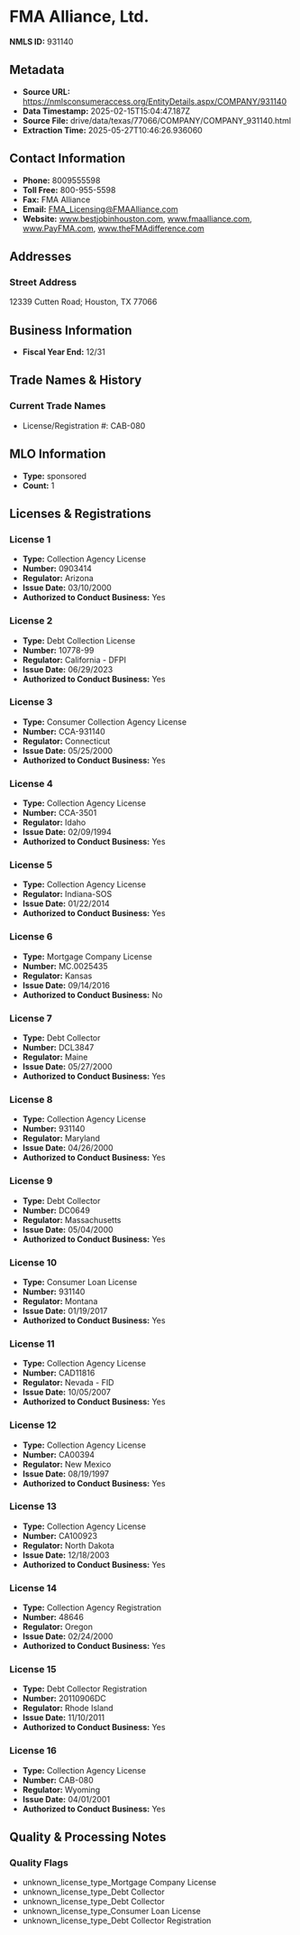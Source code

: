 # FMA Alliance, Ltd.

**NMLS ID:** 931140

## Metadata
- **Source URL:** https://nmlsconsumeraccess.org/EntityDetails.aspx/COMPANY/931140
- **Data Timestamp:** 2025-02-15T15:04:47.187Z
- **Source File:** drive/data/texas/77066/COMPANY/COMPANY_931140.html
- **Extraction Time:** 2025-05-27T10:46:26.936060

## Contact Information
- **Phone:** 8009555598
- **Toll Free:** 800-955-5598
- **Fax:** FMA Alliance
- **Email:** FMA_Licensing@FMAAlliance.com
- **Website:** www.bestjobinhouston.com, www.fmaalliance.com, www.PayFMA.com, www.theFMAdifference.com

## Addresses
### Street Address
12339 Cutten Road; Houston, TX 77066

## Business Information
- **Fiscal Year End:** 12/31

## Trade Names & History
### Current Trade Names
- License/Registration #: CAB-080

## MLO Information
- **Type:** sponsored
- **Count:** 1

## Licenses & Registrations

### License 1
- **Type:** Collection Agency License
- **Number:** 0903414
- **Regulator:** Arizona
- **Issue Date:** 03/10/2000
- **Authorized to Conduct Business:** Yes

### License 2
- **Type:** Debt Collection License
- **Number:** 10778-99
- **Regulator:** California - DFPI
- **Issue Date:** 06/29/2023
- **Authorized to Conduct Business:** Yes

### License 3
- **Type:** Consumer Collection Agency License
- **Number:** CCA-931140
- **Regulator:** Connecticut
- **Issue Date:** 05/25/2000
- **Authorized to Conduct Business:** Yes

### License 4
- **Type:** Collection Agency License
- **Number:** CCA-3501
- **Regulator:** Idaho
- **Issue Date:** 02/09/1994
- **Authorized to Conduct Business:** Yes

### License 5
- **Type:** Collection Agency License
- **Regulator:** Indiana-SOS
- **Issue Date:** 01/22/2014
- **Authorized to Conduct Business:** Yes

### License 6
- **Type:** Mortgage Company License
- **Number:** MC.0025435
- **Regulator:** Kansas
- **Issue Date:** 09/14/2016
- **Authorized to Conduct Business:** No

### License 7
- **Type:** Debt Collector
- **Number:** DCL3847
- **Regulator:** Maine
- **Issue Date:** 05/27/2000
- **Authorized to Conduct Business:** Yes

### License 8
- **Type:** Collection Agency License
- **Number:** 931140
- **Regulator:** Maryland
- **Issue Date:** 04/26/2000
- **Authorized to Conduct Business:** Yes

### License 9
- **Type:** Debt Collector
- **Number:** DC0649
- **Regulator:** Massachusetts
- **Issue Date:** 05/04/2000
- **Authorized to Conduct Business:** Yes

### License 10
- **Type:** Consumer Loan License
- **Number:** 931140
- **Regulator:** Montana
- **Issue Date:** 01/19/2017
- **Authorized to Conduct Business:** Yes

### License 11
- **Type:** Collection Agency License
- **Number:** CAD11816
- **Regulator:** Nevada - FID
- **Issue Date:** 10/05/2007
- **Authorized to Conduct Business:** Yes

### License 12
- **Type:** Collection Agency License
- **Number:** CA00394
- **Regulator:** New Mexico
- **Issue Date:** 08/19/1997
- **Authorized to Conduct Business:** Yes

### License 13
- **Type:** Collection Agency License
- **Number:** CA100923
- **Regulator:** North Dakota
- **Issue Date:** 12/18/2003
- **Authorized to Conduct Business:** Yes

### License 14
- **Type:** Collection Agency Registration
- **Number:** 48646
- **Regulator:** Oregon
- **Issue Date:** 02/24/2000
- **Authorized to Conduct Business:** Yes

### License 15
- **Type:** Debt Collector Registration
- **Number:** 20110906DC
- **Regulator:** Rhode Island
- **Issue Date:** 11/10/2011
- **Authorized to Conduct Business:** Yes

### License 16
- **Type:** Collection Agency License
- **Number:** CAB-080
- **Regulator:** Wyoming
- **Issue Date:** 04/01/2001
- **Authorized to Conduct Business:** Yes

## Quality & Processing Notes
### Quality Flags
- unknown_license_type_Mortgage Company License
- unknown_license_type_Debt Collector
- unknown_license_type_Debt Collector
- unknown_license_type_Consumer Loan License
- unknown_license_type_Debt Collector Registration
